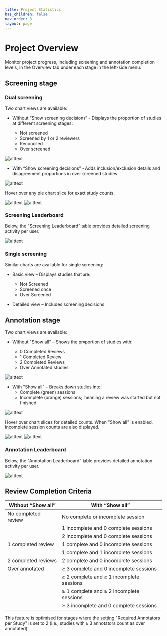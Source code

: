```yaml
---
title: Project Statistics
has_children: false
nav_order: 3
layout: page
---
```



# Project Overview 

Monitor project progress, including screening and annotation completion levels, in the Overview tab under each stage in the left-side menu.

## Screening stage 

### Dual screening 

Two chart views are available: 

- Without “Show screening decisions” - Displays the proportion of studies at different screening stages:

    - Not screened
    - Screened by 1 or 2 reviewers
    - Reconciled
    - Over screened



![alttext](figs/Fig_Project-Stats_Screening_CSI.png)



- With “Show screening decisions” - Adds inclusion/exclusion details and disagreement proportions in over screened studies.



![alttext](figs/Fig_Project-Stats_Screening2_CSI.png)



Hover over any pie chart slice for exact study counts.



![alttext](figs/Fig_Project-Stats_Screening3_CSI.png)     ![alttext](figs/Fig_Project-Stats_Screening4_CSI.png)



### Screening Leaderboard



Below, the "Screening Leaderboard" table provides detailed screening activity per user.



![alttext](figs/Fig_Project-Stats_Screening-table_CSI.png)



### Single screening 

Similar charts are available for single screening:


- Basic view – Displays studies that are:
    - Not Screened
    - Screened once
    - Over Screened


- Detailed view – Includes screening decisions



## Annotation stage 

Two chart views are available:   

- Without "Show all" – Shows the proportion of studies with:

    - 0 Completed Reviews
    - 1 Completed Review
    - 2 Completed Reviews
    - Over Annotated studies



![alttext](figs/Fig_Project-Stats_Annotation_CSI.png)



- With "Show all" – Breaks down studies into:
    - Complete (green) sessions
    - Incomplete (orange) sessions; meaning a review was started but not finished

 

![alttext](figs/Fig_Project-Stats_Annotation2_CSI.png)



Hover over chart slices for detailed counts. When "Show all" is enabled, incomplete session counts are also displayed.



![alttext](figs/Fig_Project-Stats_Annotation3_CSI.png)     ![alttext](figs/Fig_Project-Stats_Annotation4_CSI.png)


### Annotation Leaderboard


Below, the "Annotation Leaderboard" table provides detailed annotation activity per user.



![alttext](figs/Fig_Project-Stats_Annotation-table_CSI.png)


## Review Completion Criteria



| Without “Show all”         | With “Show all”                                      |
|------------------------|---------------------------------------------------|
| No completed review   | No complete or incomplete session                 |
|                        | 1 incomplete and 0 complete sessions              |
|                        | 2 incomplete and 0 complete sessions              |
| 1 completed review    | 1 complete and 0 incomplete sessions              |
|                        | 1 complete and 1 incomplete sessions              |
| 2 completed reviews   | 2 complete and 0 incomplete sessions              |
| Over annotated        | ≥ 3 complete and 0 incomplete sessions            |
|                        | ≥ 2 complete and ≥ 1 incomplete sessions          |
|                        | ≥ 1 complete and ≥ 2 incomplete sessions          |
|                        | ≥ 3 incomplete and 0 complete sessions            |



This feature is optimised for stages where [the setting](../stage-settings.html) "Required Annotators per Study" is set to 2 (i.e., studies with ≥ 3 annotators count as over annotated).